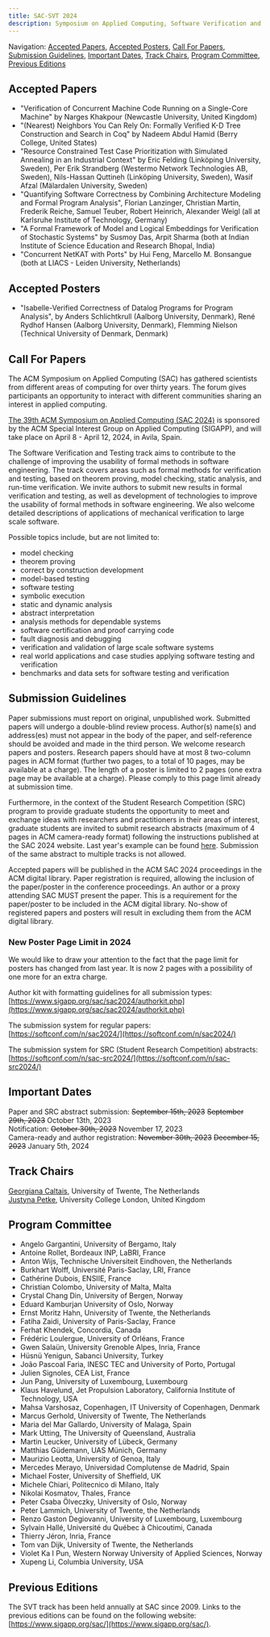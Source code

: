 ```yaml
---
title: SAC-SVT 2024
description: Symposium on Applied Computing, Software Verification and Testing Track, 2024
---
```

Navigation: [Accepted Papers](#accepted-papers), [Accepted Posters](#accepted-posters), [Call For Papers](#call-for-papers), [Submission Guidelines](#submission-guidelines), [Important Dates](#important-dates), [Track Chairs](#track-chairs), [Program Committee](#program-committee), [Previous Editions](#previous-editions)

## Accepted Papers 
- "Verification of Concurrent Machine Code Running on a Single-Core Machine" by Narges Khakpour (Newcastle University, United Kingdom)
- "(Nearest) Neighbors You Can Rely On: Formally Verified K-D Tree Construction and
Search in Coq" by Nadeem Abdul Hamid (Berry College, United States)
- "Resource Constrained Test Case Prioritization with Simulated Annealing in an
Industrial Context" by Eric Felding (Linköping University, Sweden), Per Erik Strandberg (Westermo Network Technologies AB, Sweden), Nils-Hassan Quttineh (Linköping University, Sweden), Wasif Afzal (Mälardalen University, Sweden)
- "Quantifying Software Correctness by Combining Architecture Modeling and Formal Program Analysis", Florian Lanzinger, Christian Martin, Frederik Reiche, Samuel Teuber, Robert Heinrich, Alexander Weigl (all at Karlsruhe Institute of Technology, Germany)
- "A Formal Framework of Model and Logical Embeddings for Verification of Stochastic Systems" by Susmoy Das, Arpit Sharma (both at Indian Institute of Science Education and Research Bhopal, India)
- "Concurrent NetKAT with Ports" by Hui Feng, Marcello M. Bonsangue (both at LIACS - Leiden University, Netherlands)

## Accepted Posters
- "Isabelle-Verified Correctness of Datalog Programs for Program Analysis", by Anders Schlichtkrull (Aalborg University, Denmark), René Rydhof Hansen (Aalborg University, Denmark), Flemming Nielson (Technical University of Denmark, Denmark)

## Call For Papers

The ACM Symposium on Applied Computing (SAC) has gathered scientists from different areas of computing for over thirty years. 
The forum gives participants an opportunity to interact with different communities sharing an interest in applied computing.

[The 39th ACM Symposium on Applied Computing (SAC 2024)](https://www.sigapp.org/sac/sac2024/) is sponsored by the ACM Special Interest Group on Applied Computing (SIGAPP), and will take place on April 8 - April 12, 2024, in 
Avila, Spain.

The Software Verification and Testing track aims to contribute to the challenge of improving the usability of formal methods in software engineering. 
The track covers areas such as formal methods for verification and testing, based on theorem proving, model checking, static analysis, and run-time verification. 
We invite authors to submit new results in formal verification and testing, as well as development of technologies to improve the usability of formal methods in software engineering. 
We also welcome detailed descriptions of applications of mechanical verification to large scale software.

Possible topics include, but are not limited to:

- model checking
- theorem proving
- correct by construction development
- model-based testing
- software testing
- symbolic execution
- static and dynamic analysis
- abstract interpretation
- analysis methods for dependable systems
- software certification and proof carrying code
- fault diagnosis and debugging
- verification and validation of large scale software systems
- real world applications and case studies applying software testing and verification
- benchmarks and data sets for software testing and verification

## Submission Guidelines
Paper submissions must report on original, unpublished work. 
Submitted papers will undergo a double-blind review process. 
Author(s) name(s) and address(es) must not appear in the body of the paper, and self-reference should be avoided and made in the third person. 
We welcome research papers and posters. 
Research papers should have at most 8 two-column pages in ACM format (further two pages, to a total of 10 pages, may be available at a charge). 
The length of a poster is limited to 2 pages (one extra page may be available at a charge). 
Please comply to this page limit already at submission time.

Furthermore, in the context of the Student Research Competition (SRC) program to provide graduate students the opportunity to meet and exchange ideas with researchers and practitioners in their areas of interest, graduate students are invited to submit research abstracts (maximum of 4 pages in ACM camera-ready format) following the instructions published at the SAC 2024 website. 
Last year's example can be found [here](https://www.sigapp.org/sac/sac2023/authorkit/ACM_SigConf-SRC2023.pdf).
Submission of the same abstract to multiple tracks is not allowed.

Accepted papers will be published in the ACM SAC 2024 proceedings in the ACM digital library. 
Paper registration is required, allowing the inclusion of the paper/poster in the conference proceedings. 
An author or a proxy attending SAC MUST present the paper. 
This is a requirement for the paper/poster to be included in the ACM digital library. 
No-show of registered papers and posters will result in excluding them from the ACM digital library.

### New Poster Page Limit in 2024

We would like to draw your attention to the fact that the page limit for posters has changed from last year. It is now 2 pages with a possibility of one more for an extra charge.

Author kit with formatting guidelines for all submission types: [https://www.sigapp.org/sac/sac2024/authorkit.php](https://www.sigapp.org/sac/sac2024/authorkit.php)

The submission system for regular papers: [https://softconf.com/n/sac2024/](https://softconf.com/n/sac2024/)

The submission system for SRC (Student Research Competition) abstracts: [https://softconf.com/n/sac-src2024/](https://softconf.com/n/sac-src2024/)

## Important Dates
Paper and SRC abstract submission: ~~September 15th, 2023~~ ~~September 29th, 2023~~ October 13th, 2023<br>
Notification:  ~~October 30th, 2023~~ November 17, 2023<br>
Camera-ready and author registration: ~~November 30th, 2023~~ ~~December 15, 2023~~ January 5th, 2024

## Track Chairs

[Georgiana Caltais](https://people.utwente.nl/g.g.c.caltais?tab=contact), University of Twente, The Netherlands<br>
[Justyna Petke](http://www0.cs.ucl.ac.uk/staff/J.Petke/index.html), University College London, United Kingdom

## Program Committee

- Angelo Gargantini, University of Bergamo, Italy
- Antoine Rollet, Bordeaux INP, LaBRI, France
- Anton Wijs, Technische Universiteit Eindhoven, the Netherlands
- Burkhart Wolff, Université Paris-Saclay, LRI, France
- Cathérine Dubois, ENSIIE, France
- Christian Colombo, University of Malta, Malta
- Crystal Chang Din, University of Bergen, Norway
- Eduard Kamburjan University of Oslo, Norway
- Ernst Moritz Hahn, University of Twente, the Netherlands
- Fatiha Zaidi, University of Paris-Saclay, France
- Ferhat Khendek, Concordia, Canada
- Frédéric Loulergue, University of Orléans, France
- Gwen Salaün, University Grenoble Alpes, Inria, France
- Hüsnü Yenigun, Sabanci University, Turkey
- João Pascoal Faria, INESC TEC and University of Porto, Portugal
- Julien Signoles, CEA List, France
- Jun Pang, University of Luxembourg, Luxembourg
- Klaus Havelund, Jet Propulsion Laboratory, California Institute of Technology, USA
- Mahsa Varshosaz, Copenhagen, IT University of Copenhagen, Denmark
- Marcus Gerhold, University of Twente, The Netherlands
- Maria del Mar Gallardo, University of Malaga, Spain
- Mark Utting, The University of Queensland, Australia
- Martin Leucker, University of Lübeck, Germany
- Matthias Güdemann, UAS Münich, Germany
- Maurizio Leotta, University of Genoa, Italy
- Mercedes Merayo, Universidad Complutense de Madrid, Spain
- Michael Foster, University of Sheffield, UK
- Michele Chiari, Politecnico di Milano, Italy
- Nikolai Kosmatov, Thales, France
- Peter Csaba Ölveczky, University of Oslo, Norway
- Peter Lammich, University of Twente, the Netherlands
- Renzo Gaston Degiovanni, University of Luxembourg, Luxembourg
- Sylvain Hallé, Université du Québec à Chicoutimi, Canada
- Thierry Jéron, Inria, France
- Tom van Dijk, University of Twente, the Netherlands
- Violet Ka I Pun, Western Norway University of Applied Sciences, Norway
- Xupeng Li, Columbia University, USA

## Previous Editions

The SVT track has been held annually at SAC since 2009. 
Links to the previous editions can be found on the following website: [https://www.sigapp.org/sac/](https://www.sigapp.org/sac/).
